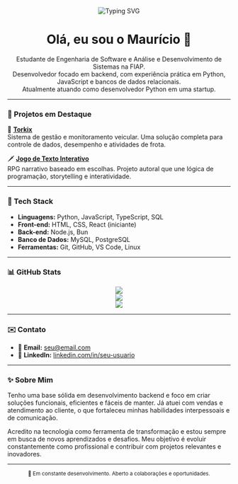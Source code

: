 <!-- Banner com frase -->
<p align="center">
  <img src="https://readme-typing-svg.herokuapp.com?font=Fira+Code&size=24&pause=1000&color=3F8EF7&center=true&vCenter=true&width=435&lines=Desenvolvendo+com+propósito...;Aprendendo+continuamente...;Construindo+soluções+com+tecnologia." alt="Typing SVG" />
</p>

<h1 align="center">Olá, eu sou o Maurício 👋</h1>

<p align="center">
  Estudante de Engenharia de Software e Análise e Desenvolvimento de Sistemas na FIAP.<br />
  Desenvolvedor focado em backend, com experiência prática em Python, JavaScript e bancos de dados relacionais.<br />
  Atualmente atuando como desenvolvedor Python em uma startup.
</p>

---

### 🚀 Projetos em Destaque

🔧 [**Torkix**](https://github.com/mauooricio/torkix)  
Sistema de gestão e monitoramento veicular. Uma solução completa para controle de dados, desempenho e atividades de frota.

🗡️ [**Jogo de Texto Interativo**](https://github.com/mauooricio/jogo-interativo)  
RPG narrativo baseado em escolhas. Projeto autoral que une lógica de programação, storytelling e interatividade.

---

### 🧰 Tech Stack

- **Linguagens:** Python, JavaScript, TypeScript, SQL  
- **Front-end:** HTML, CSS, React (iniciante)  
- **Back-end:** Node.js, Bun  
- **Banco de Dados:** MySQL, PostgreSQL  
- **Ferramentas:** Git, GitHub, VS Code, Linux

---

### 📊 GitHub Stats

<div align="center">
  <img src="https://github-readme-stats.vercel.app/api?username=mauooricio&show_icons=true&theme=tokyonight" />
  <br />
  <img src="https://github-readme-stats.vercel.app/api/top-langs/?username=mauooricio&layout=compact&theme=tokyonight" />
  <br />
  <img src="https://streak-stats.demolab.com?user=mauooricio&theme=tokyonight" />
</div>

---

### ✉️ Contato

- 📩 **Email:** [seu@email.com](mailto:seu@email.com)  
- 💼 **LinkedIn:** [linkedin.com/in/seu-usuario](https://linkedin.com/in/seu-usuario)

---

### ✨ Sobre Mim

Tenho uma base sólida em desenvolvimento backend e foco em criar soluções funcionais, eficientes e fáceis de manter. Já atuei com vendas e atendimento ao cliente, o que fortaleceu minhas habilidades interpessoais e de comunicação.

Acredito na tecnologia como ferramenta de transformação e estou sempre em busca de novos aprendizados e desafios. Meu objetivo é evoluir constantemente como profissional e contribuir com projetos relevantes e inovadores.

---

<div align="center">
  <sub>📌 Em constante desenvolvimento. Aberto a colaborações e oportunidades.</sub>
</div>
